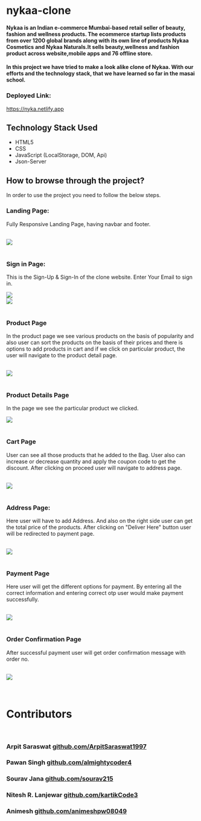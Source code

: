 # nykaa-clone

#### Nykaa is an Indian e-commerce Mumbai-based retail seller of beauty, fashion and wellness products. The ecommerce startup lists products from over 1200 global brands along with its own line of products Nykaa Cosmetics and Nykaa Naturals.It sells beauty,wellness and fashion product across website,mobile apps and 76 offline store.

#### In this project we have tried to make a look alike clone of Nykaa. With our efforts and the technology stack, that we have learned so far in the masai school.


### Deployed Link:  
<a href="https://nyka.netlify.app/">https://nyka.netlify.app</a>

## Technology Stack Used
<ul>
<li>HTML5</li>
<li>CSS</li>
<li>JavaScript (LocalStorage, DOM, Api)</li>
<li>Json-Server</li>
</ul>

## How to browse through the project?
In order to use the project you need to follow the below steps.

### Landing Page:
Fully Responsive Landing Page, having navbar and footer.

<br/>
<img src="./img/nc_landing.png"/>
<br/><br/>

### Sign in Page:
This is the Sign-Up & Sign-In of the clone website. Enter Your Email to sign in.

<img src="./img/nc_signin.png"/>
<br/>
<img src="./img/nc_signup.png"/>
<br/>
<br/>

### Product Page
In the product page we see various products on the basis of popularity and also user can sort the products on the basis of their prices and there is options to add products in cart and if we click on particular product, the user will navigate to the product detail page.

<br/>
<img src="./img/nc_products.png"/>
<br/><br/>

### Product Details Page
In the page we see the particular product we clicked.


<img src="./img/nc_prodDetails.png"/>
<br/><br/>

### Cart Page
User can see all those products that he added to the Bag. User also can increase or decrease quantity and apply the coupon code to get the discount. After clicking on proceed user will navigate to address page.

<br/>
<img src="./img/nc_cart.png"/><br/><br/>

### Address Page:
Here user will have to add Address. And also on the right side user can get the total price of the products. After clicking on "Deliver Here"  button user will be redirected to payment page.

<br/>
<img src="./img/nc_address.png"/>
<br/><br/>

### Payment Page
Here user will get the different options for payment. By entering all the correct information and entering correct otp user would make payment successfully.

<br/>
<img src="./img/nc_payment.png">
<br/><br/>

### Order Confirmation Page
After successful payment user will get order confirmation message with order no.

<br/>
<img src="./img/nc_confirm.png"/>
<br/>
<br/>
<br/>

# Contributors
<br/>

### Arpit Saraswat <a href="https://github.com/ArpitSaraswat1997">github.com/ArpitSaraswat1997</a>
### Pawan Singh <a href="https://github.com/almightycoder4">github.com/almightycoder4</a>
### Sourav Jana <a href="https://github.com/sourav215">github.com/sourav215</a>
### Nitesh R. Lanjewar <a href="https://github.com/kartikCode3">github.com/kartikCode3</a>
### Animesh <a href="https://github.com/animeshpw08049">github.com/animeshpw08049</a>

